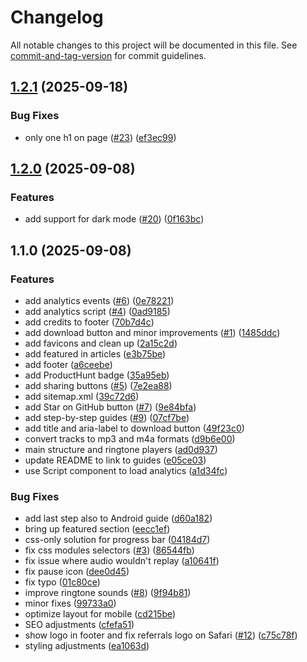 # Changelog

All notable changes to this project will be documented in this file. See [commit-and-tag-version](https://github.com/absolute-version/commit-and-tag-version) for commit guidelines.

## [1.2.1](https://github.com/frabonomi/sober-ringtones/compare/v1.2.0...v1.2.1) (2025-09-18)


### Bug Fixes

* only one h1 on page ([#23](https://github.com/frabonomi/sober-ringtones/issues/23)) ([ef3ec99](https://github.com/frabonomi/sober-ringtones/commit/ef3ec99d7f0b290e15d7329c79c7d5a8eea56cbb))

## [1.2.0](https://github.com/frabonomi/sober-ringtones/compare/v1.1.0...v1.2.0) (2025-09-08)


### Features

* add support for dark mode ([#20](https://github.com/frabonomi/sober-ringtones/issues/20)) ([0f163bc](https://github.com/frabonomi/sober-ringtones/commit/0f163bc85f899eb10e44337a62accbdc87cb1958))

## 1.1.0 (2025-09-08)


### Features

* add analytics events ([#6](https://github.com/frabonomi/sober-ringtones/issues/6)) ([0e78221](https://github.com/frabonomi/sober-ringtones/commit/0e782211e550a3f9b9790fe573c9ce0d3e79f6b2))
* add analytics script ([#4](https://github.com/frabonomi/sober-ringtones/issues/4)) ([0ad9185](https://github.com/frabonomi/sober-ringtones/commit/0ad91851d47b3788a2c64568259a584edd74a038))
* add credits to footer ([70b7d4c](https://github.com/frabonomi/sober-ringtones/commit/70b7d4c624d134a79a83a54566abc0b3a6ecc704))
* add download button and minor improvements ([#1](https://github.com/frabonomi/sober-ringtones/issues/1)) ([1485ddc](https://github.com/frabonomi/sober-ringtones/commit/1485ddcbee002ad6c58a78ea0a2e5d8456229a24))
* add favicons and clean up ([2a15c2d](https://github.com/frabonomi/sober-ringtones/commit/2a15c2df8dcb1c3a892c9397a0d6beb54b8b8370))
* add featured in articles ([e3b75be](https://github.com/frabonomi/sober-ringtones/commit/e3b75bef9d15fdbbe59582830ed6096da9cfc6e9))
* add footer ([a6ceebe](https://github.com/frabonomi/sober-ringtones/commit/a6ceebeee6a669053de929315580469de2e077d2))
* add ProductHunt badge ([35a95eb](https://github.com/frabonomi/sober-ringtones/commit/35a95eb78837c59b88523d8e825695387b25ba03))
* add sharing buttons ([#5](https://github.com/frabonomi/sober-ringtones/issues/5)) ([7e2ea88](https://github.com/frabonomi/sober-ringtones/commit/7e2ea8863e9085f53f639981d2c6d946b3f4a4dc))
* add sitemap.xml ([39c72d6](https://github.com/frabonomi/sober-ringtones/commit/39c72d6a243056a8020460dd87d7c3389a5d7de1))
* add Star on GitHub button ([#7](https://github.com/frabonomi/sober-ringtones/issues/7)) ([9e84bfa](https://github.com/frabonomi/sober-ringtones/commit/9e84bfac140e0ff08f2884059b35f95d259b2e7f))
* add step-by-step guides ([#9](https://github.com/frabonomi/sober-ringtones/issues/9)) ([07cf7be](https://github.com/frabonomi/sober-ringtones/commit/07cf7beea303544ea829b320515d19b01afbdbe3))
* add title and aria-label to download button ([49f23c0](https://github.com/frabonomi/sober-ringtones/commit/49f23c0de9478e65561626ed9068ea70ad520cbd))
* convert tracks to mp3 and m4a formats ([d9b6e00](https://github.com/frabonomi/sober-ringtones/commit/d9b6e0030cc88d1722c9a6b2c3712a4fbd353e31))
* main structure and ringtone players ([ad0d937](https://github.com/frabonomi/sober-ringtones/commit/ad0d937101ee1140b6555c48306be1e8e2f7f9cd))
* update README to link to guides ([e05ce03](https://github.com/frabonomi/sober-ringtones/commit/e05ce03b3752168219e887d4ad296544e3f0b4cd))
* use Script component to load analytics ([a1d34fc](https://github.com/frabonomi/sober-ringtones/commit/a1d34fc38314840536332f7f02154210b2d8e002))


### Bug Fixes

* add last step also to Android guide ([d60a182](https://github.com/frabonomi/sober-ringtones/commit/d60a182186f1000844f0ed9e918280426a1d8c17))
* bring up featured section ([eecc1ef](https://github.com/frabonomi/sober-ringtones/commit/eecc1efcb67bb332ac0545685aef7b81db94ee7f))
* css-only solution for progress bar ([04184d7](https://github.com/frabonomi/sober-ringtones/commit/04184d7a3c779a691eb97a672cafaebe21ff7afd))
* fix css modules selectors ([#3](https://github.com/frabonomi/sober-ringtones/issues/3)) ([86544fb](https://github.com/frabonomi/sober-ringtones/commit/86544fb39f9570e90d10ed9136a750cf0d8f2d54))
* fix issue where audio wouldn't replay ([a10641f](https://github.com/frabonomi/sober-ringtones/commit/a10641fd68e9943c839a1e56c9ec731913cbf74c))
* fix pause icon ([dee0d45](https://github.com/frabonomi/sober-ringtones/commit/dee0d45370ae553ae14f2d11e8cb780f540c8765))
* fix typo ([01c80ce](https://github.com/frabonomi/sober-ringtones/commit/01c80cea85e723d7e42eed139809f0ca7bf1af85))
* improve ringtone sounds ([#8](https://github.com/frabonomi/sober-ringtones/issues/8)) ([9f94b81](https://github.com/frabonomi/sober-ringtones/commit/9f94b81705a60071cb4ef4482e00d14288cef26d))
* minor fixes ([99733a0](https://github.com/frabonomi/sober-ringtones/commit/99733a07066a1a5f3f7bf911a77ee7b9f26899a6))
* optimize layout for mobile ([cd215be](https://github.com/frabonomi/sober-ringtones/commit/cd215beb130b34753737d40d6664ebae6f04e692))
* SEO adjustments ([cfefa51](https://github.com/frabonomi/sober-ringtones/commit/cfefa510daf7e53500328c8545f776d081e97db3))
* show logo in footer and fix referrals logo on Safari ([#12](https://github.com/frabonomi/sober-ringtones/issues/12)) ([c75c78f](https://github.com/frabonomi/sober-ringtones/commit/c75c78faf8e4370d74120f6780cb11d9390a4071))
* styling adjustments ([ea1063d](https://github.com/frabonomi/sober-ringtones/commit/ea1063df03adc80c32f4e88c063ee4dbde9c7fee))
